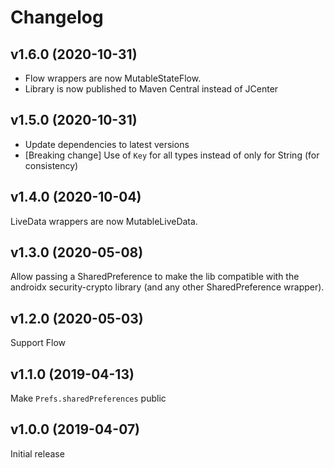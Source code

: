 # Changelog

## v1.6.0 (2020-10-31)
- Flow wrappers are now MutableStateFlow.
- Library is now published to Maven Central instead of JCenter

## v1.5.0 (2020-10-31)
- Update dependencies to latest versions
- [Breaking change] Use of `Key` for all types instead of only for String (for consistency)

## v1.4.0 (2020-10-04)
LiveData wrappers are now MutableLiveData.

## v1.3.0 (2020-05-08)
Allow passing a SharedPreference to make the lib compatible with the androidx security-crypto library (and any other SharedPreference wrapper).

## v1.2.0 (2020-05-03)
Support Flow

## v1.1.0 (2019-04-13)
Make `Prefs.sharedPreferences` public

## v1.0.0 (2019-04-07)
Initial release
